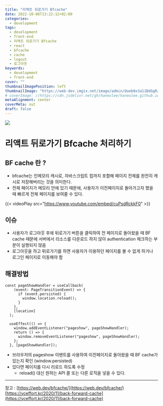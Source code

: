 ```yaml
---
title: "리액트 뒤로가기 Bfcache"
date: 2022-10-06T13:22:12+02:00
categories:
  - development
tags:
  - development
  - front-end
  - 리액트 뒤로가기 Bfcache
  - react
  - bfcache
  - cache
  - logout
  - 로그아웃
keywords:
  - development
  - front-end
cover: ""
thumbnailImagePosition: left
thumbnailImage: "https://web-dev.imgix.net/image/admin/Qoeb8x3a11BdGgRzYJbY.png?auto=format&w=1600"
# coverImage: //https://cdn.jsdelivr.net/gh/haneulee/haneulee.github.io/img/post/hugo/github-site.png
metaAlignment: center
coverMeta: out
draft: false
---
```


<!--toc-->

![](https://web-dev.imgix.net/image/admin/Qoeb8x3a11BdGgRzYJbY.png?auto=format&w=1600)

# 리액트 뒤로가기 Bfcache 처리하기

<!--adsense-->

## BF cache 란 ?

- bfcache는 인메모리 캐시로, 자바스크립트 힙까지 포함해 페이지 전체를 완전히 캐시로 저장해버리는 것을 의미한다.
- 전체 페이지가 메모리 안에 있기 때문에, 사용자가 이전페이지로 돌아가고자 했을 때 빠르게 전체 페이지를 보여줄 수 있다.

{{< videoPlay src="https://www.youtube.com/embed/cuPsdRckkF0" >}}

## 이슈

- 사용자가 로그아웃 후에 뒤로가기 버튼을 클릭하여 전 페이지로 돌아왔을 때 BF cache 때문에 서버에서 리소스를 다운로드 하지 않아 authentication 체크하는 부분이 실행되지 않음
- 로그아웃을 하고 뒤로가기를 하면 사용자가 이용하던 페이지를 볼 수 없게 하거나 로그인 페이지로 이동해야 함

## 해결방법

```
const pageShowHandler = useCallback(
    (event: PageTransitionEvent) => {
      if (event.persisted) {
        window.location.reload();
      }
    },
    [location]
  );

  useEffect(() => {
    window.addEventListener("pageshow", pageShowHandler);
    return () => {
      window.removeEventListener("pageshow", pageShowHandler);
    };
  }, [pageShowHandler]);
```

- 브라우저의 pageshow 이벤트를 사용하여 이전페이지로 돌아왔을 때 BF cache가 있는지 확인 (window.persisted)
- 있다면 페이지를 다시 리로드 하도록 수정
  - reload() 대신 원하는 API 콜 또는 다른 로직을 넣을 수 있다.

---

참고 :
[https://web.dev/bfcache/](https://web.dev/bfcache/)
[https://yceffort.kr/2020/11/back-forward-cache](https://yceffort.kr/2020/11/back-forward-cache)
